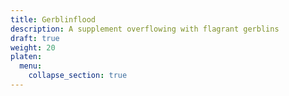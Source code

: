 ```yaml
---
title: Gerblinflood
description: A supplement overflowing with flagrant gerblins
draft: true
weight: 20
platen:
  menu:
    collapse_section: true
---
```

